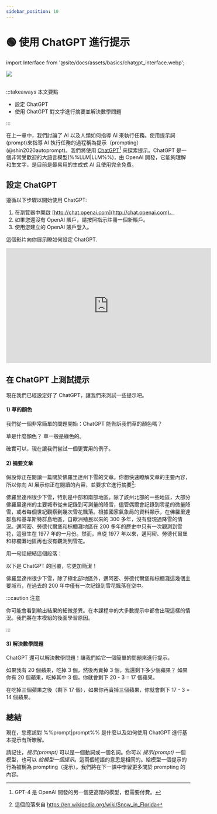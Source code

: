 ```yaml
---
sidebar_position: 10
---
```


# 🟢 使用 ChatGPT 進行提示

import Interface from '@site/docs/assets/basics/chatgpt_interface.webp';

<div style={{textAlign: 'center'}}>
  <img src={Interface} className="img-docs" style={{width: "80%"}}/>
</div>
<br/>

:::takeaways 本文要點

- 設定 ChatGPT
- 使用 ChatGPT 對文字進行摘要並解決數學問題

:::

在上一章中，我們討論了 AI 以及人類如何指導 AI 來執行任務。使用提示詞(prompt)來指導 AI 執行任務的過程稱為提示（prompting）(@shin2020autoprompt)。我們將使用 [ChatGPT](http://chat.openai.com)[^a] 來探索提示。ChatGPT 是一個非常受歡迎的大語言模型(%%LLM|LLM%%)，由 OpenAI 開發，它能夠理解和生文字，是目前是最易用的生成式 AI 且使用完全免費。

## 設定 ChatGPT

遵循以下步驟以開始使用 ChatGPT:

1. 在瀏覽器中開啟 [http://chat.openai.com](http://chat.openai.com)。
2. 如果您還沒有 OpenAI 賬戶，請按照指示註冊一個新賬戶。
3. 使用您建立的 OpenAI 賬戶登入。

這個影片向你展示瞭如何設定 ChatGPT.

<iframe width="560" height="315" src="https://www.youtube.com/embed/FMEzy2jo84c" title="YouTube video player" frameBorder="0" allow="accelerometer; autoplay; clipboard-write; encrypted-media; gyroscope; picture-in-picture; web-share" allowFullScreen></iframe>

## 在 ChatGPT 上測試提示

現在我們已經設定好了 ChatGPT，讓我們來測試一些提示吧。

#### 1) 草的顏色

我們從一個非常簡單的問題開始：ChatGPT 能告訴我們草的顏色嗎？

<AIInput>
草是什麼顏色？
</AIInput>

<AIOutput>
草一般是綠色的。
</AIOutput>

確實可以，現在讓我們嘗試一個更實用的例子。

#### 2) 摘要文章

假設你正在閱讀一篇關於佛羅里達州下雪的文章。你想快速瞭解文章的主要內容，所以你向 AI 展示你正在閱讀的內容，並要求它進行摘要[^b]:

<AIInput>
佛羅里達州很少下雪，特別是中部和南部地區。除了該州北部的一些地區，大部分佛羅里達州的主要城市從未記錄到可測量的降雪，儘管偶爾會記錄到零星的微量降雪，或者每個世紀觀察到幾次雪花飄落。根據國家氣象局的資料顯示，在佛羅里達群島和基韋斯特群島地區，自歐洲殖民以來的 300 多年，沒有發現過降雪的情況。邁阿密、勞德代爾堡和棕櫚灘地區在 200 多年的歷史中只有一次觀測到雪花，這發生在 1977 年的一月份。然而，自從 1977 年以來，邁阿密、勞德代爾堡和棕櫚灘地區再也沒有觀測到雪花。

用一句話總結這個段落：
</AIInput>

以下是 ChatGPT 的回覆，它更加簡潔！

<AIOutput>
佛羅里達州很少下雪，除了極北部地區外，邁阿密、勞德代爾堡和棕櫚灘這幾個主要城市，在過去的 200 年中僅有一次記錄到雪花飄落在空中。
</AIOutput>

:::caution 注意

你可能會看到輸出結果的細微差異。在本課程中的大多數提示中都會出現這樣的情況。我們將在本模組的後面學習原因。

:::

#### 3) 解決數學問題

ChatGPT 還可以解決數學問題！讓我們給它一個簡單的問題來進行提示。

<AIInput>
如果我有 20 個蘋果，吃掉 3 個，然後再賣掉 3 個，我還剩下多少個蘋果？
</AIInput>

<AIOutput>
如果你有 20 個蘋果，吃掉其中 3 個，你就會剩下 20 - 3 = 17 個蘋果。

在吃掉三個蘋果之後（剩下 17 個），如果你再賣掉三個蘋果，你就會剩下 17 - 3 = 14 個蘋果。
</AIOutput>

## 總結

現在，您應該對 %%prompt|prompt%% 是什麼以及如何使用 ChatGPT 進行基本提示有所瞭解。

請記住，_提示(prompt)_ 可以是一個動詞或一個名詞。你可以 _提示(prompt)_ 一個模型，也可以 _給模型一個提示_。這兩個短語的意思是相同的。給模型一個提示的行為被稱為 prompting（提示）。我們將在下一課中學習更多關於 prompting 的內容。

[^a]: GPT-4 是 OpenAI 開發的另一個更高階的模型，但需要付費。
[^b]: 這個段落來自 https://en.wikipedia.org/wiki/Snow_in_Florida
